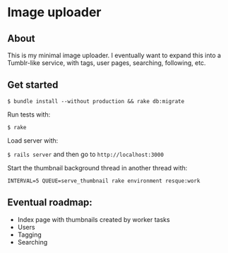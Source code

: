 # Image uploader

## About

This is my minimal image uploader. I eventually want to expand this into a Tumblr-like service, with tags, user pages, searching, following, etc.

## Get started

`$ bundle install --without production && rake db:migrate`

Run tests with:

`$ rake`

Load server with:

`$ rails server` and then go to `http://localhost:3000`

Start the thumbnail background thread in another thread with:

`INTERVAL=5 QUEUE=serve_thumbnail rake environment resque:work`

## Eventual roadmap:

- Index page with thumbnails created by worker tasks
- Users
- Tagging
- Searching
